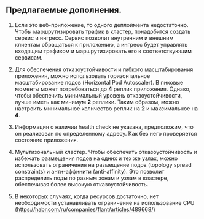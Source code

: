 ## Предлагаемые дополнения.

1. Если это веб-приложение, то одного деплоймента недостаточно. Чтобы маршрутизировать трафик в кластер, понадобится создать сервис и ингресс. Сервис позволит внутренним и внешним клиентам обращаться к приложению, а ингресс будет управлять входящим трафиком и маршрутизировать его к соответствующим сервисам.

2. Для обеспечения отказоустойчивости и гибкого масштабирования приложения, можно использовать горизонтальное масштабирование подов (Horizontal Pod Autoscaler). В пиковые моменты может потребоваться до **4** реплик приложения. Однако, чтобы обеспечить минимальный уровень отказоустойчивости, лучше иметь как минимум **2** реплики. Таким образом, можно настроить минимальное количество реплик на **2** и максимальное на **4**.

3. Информация о наличии health check не указана, предположим, что он реализован по определенному адресу. Как без него проверяется состояние приложения.

4. Мультизональный кластер. Чтобы обеспечить отказоустойчивость и избежать размещения подов на одних и тех же узлах, можно использовать ограничения на размещение подов (topology spread constraints) и анти-аффинити (anti-affinity). Это позволит распределить поды по разным зонам и узлам в кластере, обеспечивая более высокую отказоустойчивость.

5. В некоторых случаях, когда ресурсов достаточно, нет необходимости устанавливать ограничение на использование CPU (https://habr.com/ru/companies/flant/articles/489668/)
